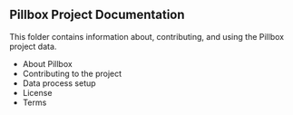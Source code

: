 ## Pillbox Project Documentation 

This folder contains information about, contributing, and using the Pillbox project data. 

- About Pillbox 
- Contributing to the project
- Data process setup
- License
- Terms
